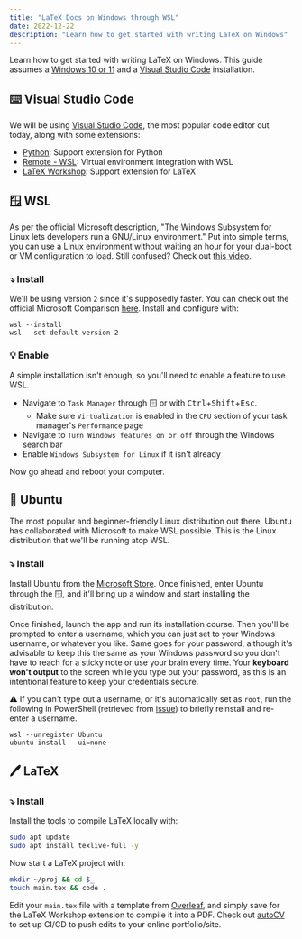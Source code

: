 ```yaml
---
title: "LaTeX Docs on Windows through WSL"
date: 2022-12-22
description: "Learn how to get started with writing LaTeX on Windows"
---
```


Learn how to get started with writing LaTeX on Windows. This guide assumes a [Windows 10 or 11](https://www.microsoft.com/en-us/software-download/) and a [Visual Studio Code](#%E2%8C%A8%EF%B8%8F-visual-studio-code) installation.

## ⌨️ Visual Studio Code

We will be using [Visual Studio Code](https://code.visualstudio.com/), the most popular code editor out today, along with some extensions:

- [Python](https://marketplace.visualstudio.com/items?itemName=ms-python.python): Support extension for Python
- [Remote - WSL](https://marketplace.visualstudio.com/items?itemName=ms-vscode-remote.remote-wsl): Virtual environment integration with WSL
- [LaTeX Workshop](https://marketplace.visualstudio.com/items?itemName=James-Yu.latex-workshop): Support extension for LaTeX

## 🪟 WSL

As per the official Microsoft description, "The Windows Subsystem for Linux lets developers run a GNU/Linux environment." Put into simple terms, you can use a Linux environment without waiting an hour for your dual-boot or VM configuration to load. Still confused? Check out [this video](https://www.youtube.com/watch?v=-atblwgc63E).

### ⤵️ Install

We'll be using version `2` since it's supposedly faster. You can check out the official Microsoft Comparison [here](https://docs.microsoft.com/en-us/windows/wsl/compare-versions). Install and configure with:

```pwsh
wsl --install
wsl --set-default-version 2
```

### 💡 Enable

A simple installation isn't enough, so you'll need to enable a feature to use WSL.

- Navigate to `Task Manager` through <kbd>🪟</kbd> or with <kbd>Ctrl</kbd>+<kbd>Shift</kbd>+<kbd>Esc</kbd>.
  - Make sure `Virtualization` is enabled in the `CPU` section of your task manager's `Performance` page
- Navigate to `Turn Windows features on or off` through the Windows search bar
- Enable `Windows Subsystem for Linux` if it isn't already

Now go ahead and reboot your computer.

## 🐧 Ubuntu

The most popular and beginner-friendly Linux distribution out there, Ubuntu has collaborated with Microsoft to make WSL possible. This is the Linux distribution that we'll be running atop WSL.

### ⤵️ Install

Install Ubuntu from the [Microsoft Store](https://apps.microsoft.com/store/detail/ubuntu/9PDXGNCFSCZV). Once finished, enter Ubuntu through the <kbd>🪟</kbd>, and it'll bring up a window and start installing the distribution.

Once finished, launch the app and run its installation course. Then you'll be prompted to enter a username, which you can just set to your Windows username, or whatever you like. Same goes for your password, although it's advisable to keep this the same as your Windows password so you don't have to reach for a sticky note or use your brain every time. Your **keyboard won't output** to the screen while you type out your password, as this is an intentional feature to keep your credentials secure.

⚠️ If you can't type out a username, or it's automatically set as `root`, run the following in PowerShell (retrieved from [issue](https://github.com/microsoft/WSL/issues/8736)) to briefly reinstall and re-enter a username.

```pwsh
wsl --unregister Ubuntu
ubuntu install --ui=none
```

## 🖊️ LaTeX

### ⤵️ Install

Install the tools to compile LaTeX locally with:

```bash
sudo apt update
sudo apt install texlive-full -y
```

Now start a LaTeX project with:

```bash
mkdir ~/proj && cd $_
touch main.tex && code .
```

Edit your `main.tex` file with a template from [Overleaf](https://www.overleaf.com/latex/templates), and simply save for the LaTeX Workshop extension to compile it into a PDF. Check out [autoCV](https://github.com/jitinnair1/autoCV) to set up CI/CD to push edits to your online portfolio/site.
